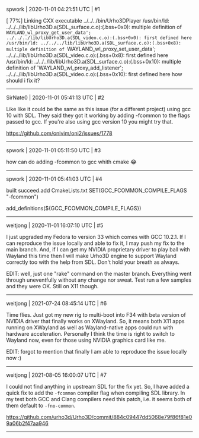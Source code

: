 spwork | 2020-11-01 04:21:51 UTC | #1

[ 77%] Linking CXX executable ../../../bin/Urho3DPlayer
/usr/bin/ld: ../../../lib/libUrho3D.a(SDL_surface.c.o):(.bss+0x0): multiple definition of `WAYLAND_wl_proxy_get_user_data'; ../../../lib/libUrho3D.a(SDL_video.c.o):(.bss+0x0): first defined here
/usr/bin/ld: ../../../lib/libUrho3D.a(SDL_surface.c.o):(.bss+0x8): multiple definition of `WAYLAND_wl_proxy_set_user_data'; ../../../lib/libUrho3D.a(SDL_video.c.o):(.bss+0x8): first defined here
/usr/bin/ld: ../../../lib/libUrho3D.a(SDL_surface.c.o):(.bss+0x10): multiple definition of `WAYLAND_wl_proxy_add_listener'; ../../../lib/libUrho3D.a(SDL_video.c.o):(.bss+0x10): first defined here
how should i fix it?

-------------------------

SirNate0 | 2020-11-01 05:41:13 UTC | #2

Like like it could be the same as this issue (for a different project) using gcc 10 with SDL. They said they got it working by adding -fcommon to the flags passed to gcc. If you're also using gcc version 10 you might try that.

https://github.com/onivim/oni2/issues/1778

-------------------------

spwork | 2020-11-01 05:11:50 UTC | #3

how can do adding -fcommon to gcc whith cmake :joy:

-------------------------

spwork | 2020-11-01 05:41:03 UTC | #4

built succeed.add CmakeLists.txt
SET(GCC_FCOMMON_COMPILE_FLAGS "-fcommon")

add_definitions(${GCC_FCOMMON_COMPILE_FLAGS})

-------------------------

weitjong | 2020-11-01 16:07:10 UTC | #5

I just upgraded my Fedora to version 33 which comes with GCC 10.2.1. If I can reproduce the issue locally and able to fix it, I may push my fix to the main branch. And, if I can get my NVIDIA proprietary driver to play ball with Wayland this time then I will make Urho3D engine to support Wayland correctly too with the help from SDL. Don't hold your breath as always.

EDIT: well, just one "rake" command on the master branch. Everything went through uneventfully without any change nor sweat. Test run a few samples and they were OK. Still on X11 though.

-------------------------

weitjong | 2021-07-24 08:45:14 UTC | #6

Time flies. Just got my new rig to multi-boot into F34 with beta version of NVIDIA driver that finally works on XWayland. So, it means both X11 apps running on XWayland as well as Wayland-native apps could run with hardware acceleration. Personally I think the time is right to switch to Wayland now, even for those using NVIDIA graphics card like me.

EDIT: forgot to mention that finally I am able to reproduce the issue locally now :)

-------------------------

weitjong | 2021-08-05 16:00:07 UTC | #7

I could not find anything in upstream SDL for the fix yet. So, I have added a quick fix to add the `-fcommon` compiler flag when compiling SDL library. In my test both GCC and Clang compilers need this patch, i.e. it seems both of them default to `-fno-common`.

https://github.com/urho3d/Urho3D/commit/884c09447dd5068e79f86f81e09a06b2f47aa946

-------------------------

